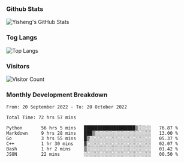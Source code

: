 ### Github Stats
![Yisheng's GitHub Stats](https://github-readme-stats-9qabuvhk1-gongyisheng.vercel.app/api?username=gongyisheng&count_private=true&show_icons=true)
### Tog Langs
![Top Langs](https://github-readme-stats-9qabuvhk1-gongyisheng.vercel.app/api/top-langs/?username=gongyisheng&layout=compact)
### Visitors
![Visitor Count](https://profile-counter.glitch.me/gongyisheng/count.svg)
### Monthly Development Breakdown
<!--START_SECTION:waka-->

```text
From: 20 September 2022 - To: 20 October 2022

Total Time: 72 hrs 57 mins

Python       56 hrs 5 mins   ███████████████████▒░░░░░   76.87 %
Markdown     9 hrs 28 mins   ███▒░░░░░░░░░░░░░░░░░░░░░   13.00 %
Go           3 hrs 55 mins   █▒░░░░░░░░░░░░░░░░░░░░░░░   05.37 %
C++          1 hr 30 mins    ▓░░░░░░░░░░░░░░░░░░░░░░░░   02.07 %
Bash         1 hr 2 mins     ▒░░░░░░░░░░░░░░░░░░░░░░░░   01.42 %
JSON         22 mins         ░░░░░░░░░░░░░░░░░░░░░░░░░   00.50 %
```

<!--END_SECTION:waka-->
